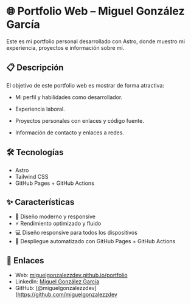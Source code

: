 # 🌐 Portfolio Web – Miguel González García

Este es mi portfolio personal desarrollado con Astro, donde muestro mi experiencia, proyectos e información sobre mí.

## 📋 Descripción

El objetivo de este portfolio web es mostrar de forma atractiva:

- Mi perfil y habilidades como desarrollador.

- Experiencia laboral.

- Proyectos personales con enlaces y código fuente.

- Información de contacto y enlaces a redes.

## 🛠️ Tecnologías 

- Astro 
- Tailwind CSS
- GitHub Pages + GitHub Actions

## ✨ Características

- 🎨 Diseño moderno y responsive
- ⚡ Rendimiento optimizado y fluido
- 💻 Diseño responsive para todos los dispositivos
- 🚀 Despliegue automatizado con GitHub Pages + GitHub Actions

## 🔗 Enlaces

- Web: [miguelgonzalezzdev.github.io/portfolio](https://miguelgonzalezzdev.github.io/portfolio/)
- LinkedIn: [Miguel González García](https://www.linkedin.com/in/miguelgonzalezgarciadev/)
- GitHub: [@miguelgonzalezzdev](https://github.com/miguelgonzalezzdev